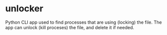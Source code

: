 # unlocker
Python CLI app used to find processes that are using (locking) the file. The app can unlock (kill proceses) the file, and delete it if needed.
